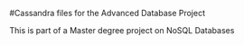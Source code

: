 #Cassandra files for the Advanced Database Project

This is part of a Master degree project on NoSQL Databases

